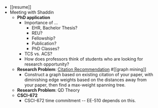- [[resume]]
- Meeting with Shaddin
	- **PhD application**
		- Importance of ...
			- EHR, Bachelor Thesis?
			- REU?
			- Fellowship?
			- Publication?
			- PhD Classes?
		- TCS vs. ACS?
		- How does professors think of students who are looking for research opportunity?
	- **Research Problem**: [Citation Recommendation](https://clgiles.ist.psu.edu/pubs/JCDL2014-refseer.pdf) #[[graph mining]]
		- Construct a graph based on existing citation of your paper, with diminishing edge weights based on the distances away from your paper, then find a max-weight spanning tree.
	- **Research Problem**: QD Theory
	- **CSCI-672**
		- CSCI-672 time commitment -- EE-510 depends on this.